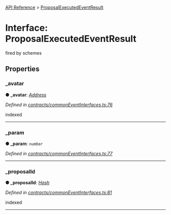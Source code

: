 [API Reference](../README.md) > [ProposalExecutedEventResult](../interfaces/ProposalExecutedEventResult.md)



# Interface: ProposalExecutedEventResult


fired by schemes


## Properties
<a id="_avatar"></a>

###  _avatar

**●  _avatar**:  *[Address](../#Address)* 

*Defined in [contracts/commonEventInterfaces.ts:76](https://github.com/daostack/arc.js/blob/616f6e7/lib/contracts/commonEventInterfaces.ts#L76)*



indexed




___

<a id="_param"></a>

###  _param

**●  _param**:  *`number`* 

*Defined in [contracts/commonEventInterfaces.ts:77](https://github.com/daostack/arc.js/blob/616f6e7/lib/contracts/commonEventInterfaces.ts#L77)*





___

<a id="_proposalId"></a>

###  _proposalId

**●  _proposalId**:  *[Hash](../#Hash)* 

*Defined in [contracts/commonEventInterfaces.ts:81](https://github.com/daostack/arc.js/blob/616f6e7/lib/contracts/commonEventInterfaces.ts#L81)*



indexed




___


